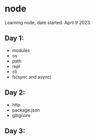 # node
Learning node, date started: April 9 2023. 

## Day 1:

- modules
- os
- path
- repl
- cli
- fs(sync and async)

## Day 2:

- http 
- package.json
- gitignore

## Day 3:




